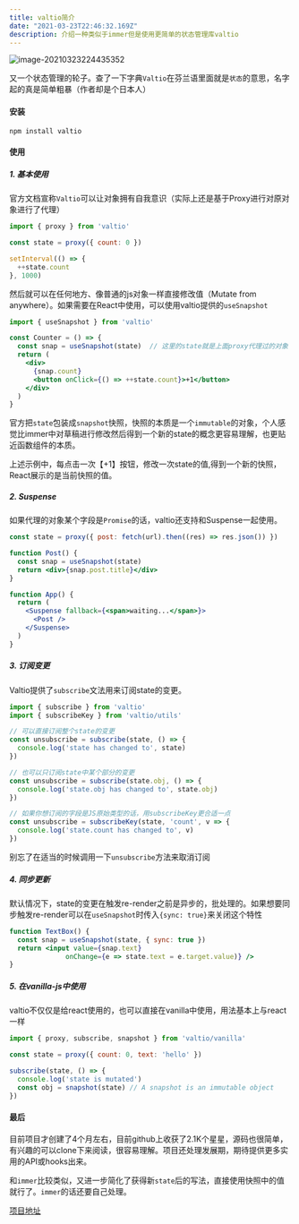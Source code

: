 ```yaml
---
title: valtio简介
date: "2021-03-23T22:46:32.169Z"
description: 介绍一种类似于immer但是使用更简单的状态管理库valtio
---
```


![image-20210323224435352](https://obs-1d2f.oss-cn-hangzhou.aliyuncs.com/images/image-20210323224435352.png)

又一个状态管理的轮子。查了一下字典`Valtio`在芬兰语里面就是`状态`的意思，名字起的真是简单粗暴（作者却是个日本人）

#### 安装

```shell
npm install valtio
```

#### 使用

##### 1. 基本使用

官方文档宣称`Valtio`可以让对象拥有自我意识（实际上还是基于Proxy进行对原对象进行了代理）

```javascript
import { proxy } from 'valtio'

const state = proxy({ count: 0 })

setInterval(() => {
  ++state.count
}, 1000)
```

然后就可以在任何地方、像普通的js对象一样直接修改值（Mutate from anywhere）。如果需要在React中使用，可以使用valtio提供的`useSnapshot`

```jsx
import { useSnapshot } from 'valtio'

const Counter = () => {
  const snap = useSnapshot(state)  // 这里的state就是上面proxy代理过的对象
  return (
    <div>
      {snap.count}
      <button onClick={() => ++state.count}>+1</button>
    </div>
  )
}
```

官方把`state`包装成`snapshot`快照，快照的本质是一个`immutable`的对象，个人感觉比immer中对草稿进行修改然后得到一个新的state的概念更容易理解，也更贴近函数组件的本质。

上述示例中，每点击一次【+1】按钮，修改一次state的值,得到一个新的快照，React展示的是当前快照的值。

##### 2. Suspense

如果代理的对象某个字段是`Promise`的话，valtio还支持和Suspense一起使用。

```jsx
const state = proxy({ post: fetch(url).then((res) => res.json()) })

function Post() {
  const snap = useSnapshot(state)
  return <div>{snap.post.title}</div>
}

function App() {
  return (
    <Suspense fallback={<span>waiting...</span>}>
      <Post />
    </Suspense>
  )
}
```

##### 3. 订阅变更

Valtio提供了`subscribe`文法用来订阅state的变更。

```javascript
import { subscribe } from 'valtio'
import { subscribeKey } from 'valtio/utils'

// 可以直接订阅整个state的变更
const unsubscribe = subscribe(state, () => {
  console.log('state has changed to', state)
})

// 也可以只订阅state中某个部分的变更
const unsubscribe = subscribe(state.obj, () => {
  console.log('state.obj has changed to', state.obj)
})

// 如果你想订阅的字段是JS原始类型的话，用subscribeKey更合适一点
const unsubscribe = subscribeKey(state, 'count', v => {
  console.log('state.count has changed to', v)
})
```

别忘了在适当的时候调用一下`unsubscribe`方法来取消订阅

##### 4. 同步更新

默认情况下，state的变更在触发re-render之前是异步的，批处理的。如果想要同步触发re-render可以在`useSnapshot`时传入`{sync: true}`来关闭这个特性

```jsx
function TextBox() {
  const snap = useSnapshot(state, { sync: true })
  return <input value={snap.text} 
              onChange={e => state.text = e.target.value)} />
}
```
##### 5. 在vanilla-js中使用

valtio不仅仅是给react使用的，也可以直接在vanilla中使用，用法基本上与react一样

```javascript
import { proxy, subscribe, snapshot } from 'valtio/vanilla'

const state = proxy({ count: 0, text: 'hello' })

subscribe(state, () => {
  console.log('state is mutated')
  const obj = snapshot(state) // A snapshot is an immutable object
})
```



#### 最后

目前项目才创建了4个月左右，目前github上收获了2.1K个星星，源码也很简单，有兴趣的可以clone下来阅读，很容易理解。项目还处理发展期，期待提供更多实用的API或hooks出来。

和`immer`比较类似，又进一步简化了获得新`state`后的写法，直接使用快照中的值就行了。`immer`的话还要自己处理。



[项目地址](https://github.com/pmndrs/valtio)
